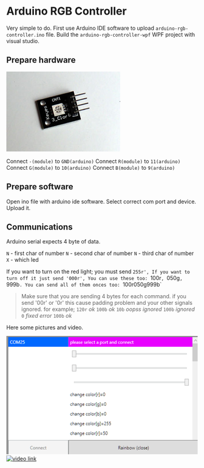 Arduino RGB Controller
======================

Very simple to do. First use Arduino IDE software to upload `arduino-rgb-controller.ino` file.
Build the `arduino-rgb-controller-wpf` WPF project with visual studio. 

Prepare hardware
------------------

![cnt led](docs/cnt1.jpg)

Connect `-(module)` to `GND(arduino)`
Connect `R(module)` to `11(arduino)`
Connect `G(module)` to `10(arduino)`
Connect `B(module)` to `9(arduino)`

Prepare software
-------------------
Open ino file with arduino ide software. Select correct com port and device. Upload it. 

Communications
----------------
Arduino serial expects 4 byte of data.

`N` - first char of number
`N` - second char of number
`N` - third char of number
`X` - which led

If you want to turn on the red light; you must send `255r', If you want to turn off it just send '000r', You can use these too: `100r`, `050g`, `999b`. You can send all of them onces too: `100r050g999b`

> Make sure that you are sending 4 bytes for each command. if you send '00r' or '0r' this cause padding problem and your other signals ignored. for example;
> `120r` _ok_
> `100b` _ok_
> `10b` _oopss ignored_
> `100b` _ignored_
> `0` _fixed error_
> `100b` _ok_

Here some pictures and video.

![program](docs/wpf.png)
[![video link](https://j.gifs.com/ADlQn7.gif)](http://www.youtube.com/watch?v=AFJWsAw5nx0)
